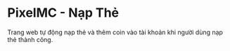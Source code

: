 # PixelMC - Nạp Thẻ

Trang web tự động nạp thẻ và thêm coin vào tài khoản khi người dùng nạp thẻ thành công.
